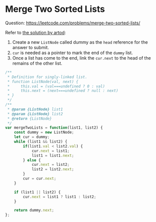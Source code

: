 # Merge Two Sorted Lists

Question: https://leetcode.com/problems/merge-two-sorted-lists/

Refer to [the solution by artod](https://leetcode.com/problems/merge-two-sorted-lists/solutions/1826693/python3-merging-explained/):

1. Create a new `ListNode` called dummy as the `head` reference for the answer to submit.
2. `cur` is needed as a pointer to mark the end of the `dummy` list.
3. Once a list has come to the end, link the `cur.next` to the head of the remains of the other list.

```javascript
/**
 * Definition for singly-linked list.
 * function ListNode(val, next) {
 *     this.val = (val===undefined ? 0 : val)
 *     this.next = (next===undefined ? null : next)
 * }
 */
/**
 * @param {ListNode} list1
 * @param {ListNode} list2
 * @return {ListNode}
 */
var mergeTwoLists = function(list1, list2) {
    const dummy = new ListNode;
    let cur = dummy;
    while (list1 && list2) {
        if(list1.val < list2.val) {
            cur.next = list1;
            list1 = list1.next;
        } else {
            cur.next = list2;
            list2 = list2.next;
        }
        cur = cur.next;
    }

    if (list1 || list2) {
        cur.next = list1 ? list1 : list2;
    }

    return dummy.next;
};
```
